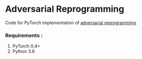 # Adversarial Reprogramming

Code for PyTorch implementation of [adversarial reprogramming](https://arxiv.org/abs/1806.11146).

### Requirements :
1. PyTorch 0.4+
2. Python 3.6